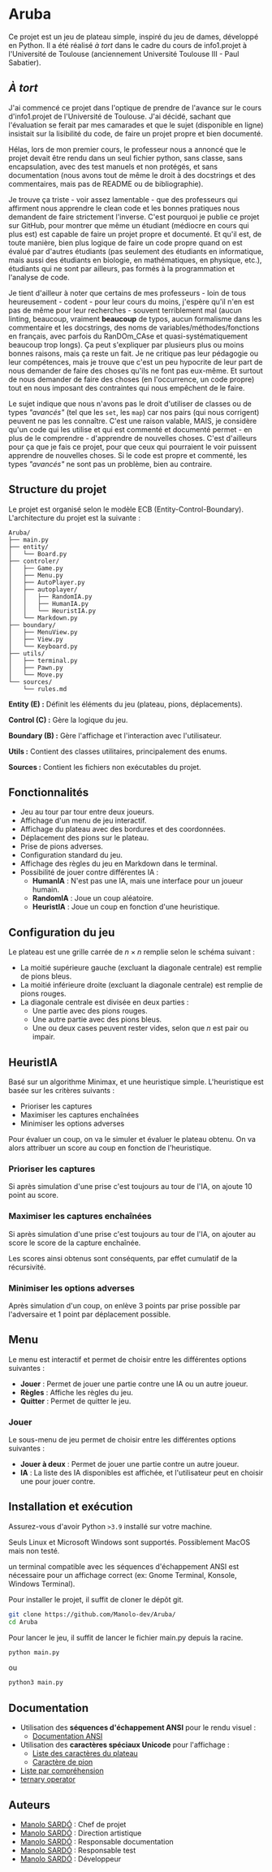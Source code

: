 # Aruba

Ce projet est un jeu de plateau simple, inspiré du jeu de dames, développé en Python. Il a été réalisé *à tort* dans le cadre du cours de info1.projet à l'Université de Toulouse (anciennement Université Toulouse III - Paul Sabatier).

## _À tort_

J'ai commencé ce projet dans l'optique de prendre de l'avance sur le cours d'info1.projet de l'Université de Toulouse. J'ai décidé, sachant que l'évaluation se ferait par mes camarades et que le sujet (disponible en ligne) insistait sur la lisibilité du code, de faire un projet propre et bien documenté.

Hélas, lors de mon premier cours, le professeur nous a annoncé que le projet devait être rendu dans un seul fichier python, sans classe, sans encapsulation, avec des test manuels et non protégés, et sans documentation (nous avons tout de même le droit à des docstrings  et des commentaires, mais pas de README ou de bibliographie).

Je trouve ça triste - voir assez lamentable - que des professeurs qui affirment nous apprendre le clean code et les bonnes pratiques nous demandent de faire strictement l'inverse. C'est pourquoi je publie ce projet sur GitHub, pour montrer que même un étudiant (médiocre en cours qui plus est) est capable de faire un projet propre et documenté. Et qu'il est, de toute manière, bien plus logique de faire un code propre quand on est évalué par d'autres étudiants (pas seulement des étudiants en informatique, mais aussi des étudiants en biologie, en mathématiques, en physique, etc.), étudiants qui ne sont par ailleurs, pas formés à la programmation et l'analyse de code.

Je tient d'ailleur à noter que certains de mes professeurs - loin de tous heureusement - codent - pour leur cours du moins, j'espère qu'il n'en est pas de même pour leur recherches - souvent terriblement mal (aucun linting, beaucoup, vraiment **beaucoup** de typos, aucun formalisme dans les commentaire et les docstrings, des noms de variables/méthodes/fonctions en français, avec parfois du RanDOm_CAse et quasi-systématiquement beaucoup trop longs). Ça peut s'expliquer par plusieurs plus ou moins bonnes raisons, mais ça reste un fait. Je ne critique pas leur pédagogie ou leur compétences, mais je trouve que c'est un peu hypocrite de leur part de nous demander de faire des choses qu'ils ne font pas eux-même. Et surtout de nous demander de faire des choses (en l'occurrence, un code propre) tout en nous imposant des contraintes qui nous empêchent de le faire.

Le sujet indique que nous n'avons pas le droit d'utiliser de classes ou de types _"avancés"_ (tel que les `set`, les `map`) car nos pairs (qui nous corrigent) peuvent ne pas les connaître. C'est une raison valable, MAIS, je considère qu'un code qui les utilise et qui est commenté et documenté permet - en plus de le comprendre - d'apprendre de nouvelles choses. C'est d'ailleurs pour ça que je fais ce projet, pour que ceux qui pourraient le voir puissent apprendre de nouvelles choses. Si le code est propre et commenté, les types _"avancés"_ ne sont pas un problème, bien au contraire.

## Structure du projet

Le projet est organisé selon le modèle ECB (Entity-Control-Boundary). L'architecture du projet est la suivante :

```
Aruba/
├── main.py
├── entity/
│   └── Board.py
├── controler/
│   ├── Game.py
│   ├── Menu.py
│   ├── AutoPlayer.py
│   ├── autoplayer/
│   │   ├── RandomIA.py
│   │   ├── HumanIA.py
│   │   └── HeuristIA.py
│   └── Markdown.py
├── boundary/
│   ├── MenuView.py
│   ├── View.py
│   └── Keyboard.py
├── utils/
│   ├── terminal.py
│   ├── Pawn.py
│   └── Move.py
└── sources/
    └── rules.md
```

**Entity (E) :** Définit les éléments du jeu (plateau, pions, déplacements).

**Control (C) :** Gère la logique du jeu.

**Boundary (B) :** Gère l'affichage et l'interaction avec l'utilisateur.

**Utils :** Contient des classes utilitaires, principalement des enums.

**Sources :** Contient les fichiers non exécutables du projet.

## Fonctionnalités

- Jeu au tour par tour entre deux joueurs.
- Affichage d'un menu de jeu interactif.
- Affichage du plateau avec des bordures et des coordonnées.
- Déplacement des pions sur le plateau.
- Prise de pions adverses.
- Configuration standard du jeu.
- Affichage des règles du jeu en Markdown dans le terminal.
- Possibilité de jouer contre différentes IA :
  - **HumanIA**  : N'est pas une IA, mais une interface pour un joueur humain.
  - **RandomIA** : Joue un coup aléatoire.
  - **HeuristIA** : Joue un coup en fonction d'une heuristique.

## Configuration du jeu

Le plateau est une grille carrée de $n\times n$ remplie selon le schéma suivant :
- La moitié supérieure gauche (excluant la diagonale centrale) est remplie de pions bleus.
- La moitié inférieure droite (excluant la diagonale centrale) est remplie de pions rouges.
- La diagonale centrale est divisée en deux parties :
    - Une partie avec des pions rouges.
    - Une autre partie avec des pions bleus.
    - Une ou deux cases peuvent rester vides, selon que $n$ est pair ou impair.

## HeuristIA

Basé sur un algorithme Minimax, et une heuristique simple. L'heuristique est basée sur les critères suivants :

- Prioriser les captures
- Maximiser les captures enchaînées
- Minimiser les options adverses

Pour évaluer un coup, on va le simuler et évaluer le plateau obtenu. On va alors attribuer un score au coup en fonction de l'heuristique.

### Prioriser les captures

Si après simulation d'une prise c'est toujours au tour de l'IA, on ajoute $10$ point au score.

### Maximiser les captures enchaînées

Si après simulation d'une prise c'est toujours au tour de l'IA, on ajouter au score le score de la capture enchaînée.

Les scores ainsi obtenus sont conséquents, par effet cumulatif de la récursivité.

### Minimiser les options adverses

Après simulation d'un coup, on enlève $3$ points par prise possible par l'adversaire et $1$ point par déplacement possible.

## Menu

Le menu est interactif et permet de choisir entre les différentes options suivantes :

- **Jouer** : Permet de jouer une partie contre une IA ou un autre joueur.
- **Règles** : Affiche les règles du jeu.
- **Quitter** : Permet de quitter le jeu.

### Jouer

Le sous-menu de jeu permet de choisir entre les différentes options suivantes :

- **Jouer à deux** : Permet de jouer une partie contre un autre joueur.
- **IA** : La liste des IA disponibles est affichée, et l'utilisateur peut en choisir une pour jouer contre.

## Installation et exécution

Assurez-vous d'avoir Python `>3.9` installé sur votre machine.

Seuls Linux et Microsoft Windows sont supportés. Possiblement MacOS mais non testé.

un terminal compatible avec les séquences d'échappement ANSI est nécessaire pour un affichage correct (ex: Gnome Terminal, Konsole, Windows Terminal).

Pour installer le projet, il suffit de cloner le dépôt git.

```bash
git clone https://github.com/Manolo-dev/Aruba/
cd Aruba
```

Pour lancer le jeu, il suffit de lancer le fichier main.py depuis la racine.

```bash
python main.py
```

ou

```bash
python3 main.py
```

## Documentation

- Utilisation des **séquences d'échappement ANSI** pour le rendu visuel :
  - [Documentation ANSI](https://gist.github.com/fnky/458719343aabd01cfb17a3a4f7296797)
- Utilisation des **caractères spéciaux Unicode** pour l'affichage :
  - [Liste des caractères du plateau](https://www.compart.com/fr/unicode/block/U+2500)
  - [Caractère de pion](https://www.compart.com/fr/unicode/U+25CF)
- [Liste par compréhension](https://docs.python.org/3/tutorial/datastructures.html#list-comprehensions)
- [ternary operator](https://docs.python.org/3/reference/expressions.html#conditional-expressions)

## Auteurs

- [Manolo SARDÓ](https://github.com/Manolo-dev) : Chef de projet
- [Manolo SARDÓ](https://github.com/Manolo-dev) : Direction artistique
- [Manolo SARDÓ](https://github.com/Manolo-dev) : Responsable documentation
- [Manolo SARDÓ](https://github.com/Manolo-dev) : Responsable test
- [Manolo SARDÓ](https://github.com/Manolo-dev) : Développeur